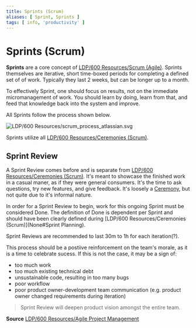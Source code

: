 ```yaml
---
title: Sprints (Scrum)
aliases: [ Sprint, Sprints ]
tags: [ info, 'productivity' ]
---
```

# Sprints (Scrum)
**Sprints** are a core concept of [LDP/600 Resources/Scrum (Agile)](None). Sprints themselves are iterative, short time-boxed periods for completing a defined set of of work. Typically they last 2 weeks, but can be longer up to a month. 

To effectively Sprint, one should focus on results, not on the immediate micromanagement of work. You should learn by doing, learn from that, and feed that knowledge back into the system and improve.

All Sprints follow the process shown below.

![LDP/600 Resources/scrum_process_atlassian.svg](None)

Sprints utilize all [LDP/600 Resources/Ceremonies (Scrum)](None).

## Sprint Review
A Sprint Review comes before and is separate from [LDP/600 Resources/Ceremonies (Scrum)](None#Retrospection). It's meant to showcase the finished work in a casual maner, as if they were general consumers. It's the time to ask questions, try new features, and give feedback. It's loosely a [Ceremony](None), but not quite due to it's informal nature.

In order for a Sprint Review to begin, work for this ongoing Sprint must be considered Done. The definition of Done is dependent per Sprint and should have been clearly defined during [LDP/600 Resources/Ceremonies (Scrum)](None#Sprint Planning).

Sprint Reviews are recommended to last 30m to 1h for each iteration(?).

This process should be a postiive reinforcement on the team's morale, as it is a time to celebrate sucess. If this is not the case, it may be a sign of:
- too much work
- too much existing technical debt
- unsustainable code, resulting in too many bugs
- poor workflow
- poor product owner-development team communication (e.g. product owner changed requirements during iteration)

> Sprint Review will deepen product vision amongst the entire team.

**Source**
[LDP/600 Resources/Agile Project Management](None)